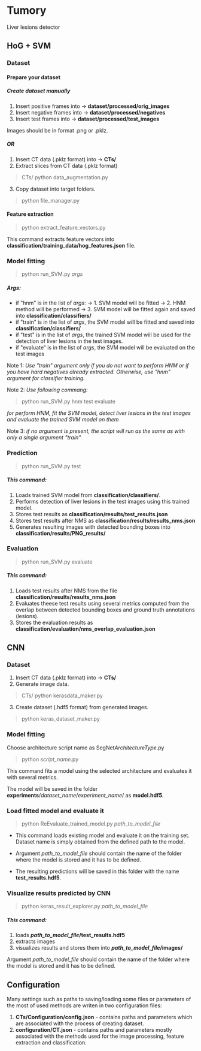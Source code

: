 # Tumory
Liver lesions detector

## HoG + SVM

### Dataset

#### Prepare your dataset

##### Create dataset manually
1. Insert positive frames into -> **dataset/processed/orig_images**
2. Insert negative frames into -> **dataset/processed/negatives**
3. Insert test frames into -> **dataset/processed/test_images**

Images should be in format .png or .pklz.

##### OR
1. Insert CT data (.pklz format) into -> **CTs/** 
2. Extract slices from CT data (.pklz format) 
> CTs/ python data_augmentation.py
3. Copy dataset into target folders. 
> python file_manager.py

#### Feature extraction
> python extract_feature_vectors.py

This command extracts feature vectors into **classification/training_data/hog_features.json** file.

### Model fitting
> python run_SVM.py *args*

##### Args:
- if "hnm" is in the list of *args*:
-> 1. SVM model will be fitted
-> 2. HNM method will be performed
-> 3. SVM model will be fitted again and saved into **classification/classifiers/**
- if "train" is in the list of *args*, the SVM model will be fitted and saved into **classification/classifiers/**
- if "test" is in the list of *args*, the trained SVM model will be used for the detection of liver lesions in the test images. 
- if "evaluate" is in the list of *args*, the SVM model will be evaluated on the test images

Note 1: _Use "train" argument only if you do not want to perform HNM or if you have hard negatives already extracted. Otherwise, use "hnm" argument for classifier training._

Note 2: _Use following commang:_
> python run_SVM.py  hnm  test  evaluate 

_for perform HNM, fit the SVM model, detect liver lesions in the test images and evaluate the trained SVM model on them_

Note 3: _if no argument is present, the script will run as the same as with only a single argument "train"_

### Prediction
> python run_SVM.py  test

##### This command:
1. Loads trained SVM model from **classification/classifiers/**.
2. Performs detection of liver lesions in the test images using this trained model.
3. Stores test results as **classification/results/test_results.json**
4. Stores test results after NMS as **classification/results/results_nms.json**
5. Generates resulting images with detected bounding boxes into **classification/results/PNG_results/**

### Evaluation
> python run_SVM.py  evaluate

##### This command:
1. Loads test results after NMS from the file **classification/results/results_nms.json**
2. Evaluates theese test results using several metrics computed from the overlap between detected bounding boxes and ground truth annotations (lesions).
3. Stores the evaluation results as **classification/evaluation/nms_overlap_evaluation.json** 

## CNN
### Dataset
1. Insert CT data (.pklz format) into -> **CTs/** 
2. Generate image data.
> CTs/ python kerasdata_maker.py

3. Create dataset (.hdf5 format) from generated images.
> python keras_dataset_maker.py

### Model fitting
Choose architecture script name as SegNet*ArchitectureType*.py
> python *script_name*.py

This command fits a model using the selected architecture and evaluates it with several metrics.

The model will be saved in the folder **experiments**/*dataset_name*/*experiment_name*/ as **model.hdf5**.

### Load fitted model and evaluate it
> python ReEvaluate_trained_model.py   *path_to_model_file*

- This command loads existing model and evaluate it on the training set. Dataset name is simply obtained from the defined path to the model.

- Argument *path_to_model_file* should contain the name of the folder where the model is stored and it has to be defined.

- The resulting predictions will be saved in this folder with the name **test_results.hdf5**.

### Visualize results predicted by CNN
> python keras_result_explorer.py    *path_to_model_file*

##### This command:
1. loads ***path_to_model_file*/test_results.hdf5**
2. extracts images
3. visualizes results and stores them into ***path_to_model_file*/images/**

Argument *path_to_model_file* should contain the name of the folder where the model is stored and it has to be defined.


## Configuration

Many settings such as paths to saving/loading some files or parameters of the most of used methods are writen in two configuration files:
1. **CTs/Configuration/config.json** - contains paths and parameters which are associated with the process of creating dataset.
2. **configuration/CT.json** - contains paths and parameters mostly associated with the methods used for the image processing, feature extraction and classification.
